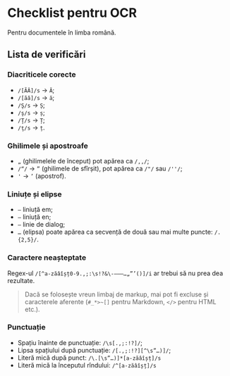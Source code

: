 # Checklist pentru OCR

Pentru documentele în limba română.

## Lista de verificări

### Diacriticele corecte

* `/[ÃǍ]/s` → `Ă`;
* `/[ãǎ]/s` → `ă`;
* `/Ş/s` → `Ș`;
* `/ş/s` → `ș`;
* `/Ţ/s` → `Ț`;
* `/ţ/s` → `ț`.

### Ghilimele și apostroafe

* `„` (ghilimelele de început) pot apărea ca `/,,/`;
* `/“/` → `”` (ghilimele de sfîrșit), pot apărea ca `/"/` sau `/''/`;
* `'` → `’` (apostrof).

### Liniuțe și elipse

* `—` liniuță em;
* `–` liniuță en;
* `―` linie de dialog;
* `…` (elipsa) poate apărea ca secvență de două sau mai multe puncte: `/.{2,5}/`.

### Caractere neașteptate

Regex-ul `/[^a-zăâîșț0-9.,;:\s!?&\-–—―…„”’()]/i` ar trebui să nu prea dea rezultate. 

> Dacă se folosește vreun limbaj de markup, mai pot fi excluse și caracterele aferente (`#_*>~[]` pentru Markdown, `</>` pentru HTML etc.).

### Punctuație

* Spațiu înainte de punctuație: `/\s[.,;:!?]/`;
* Lipsa spațiului după punctuație: `/[.,;:!?][^\s”…)]/`;
* Literă mică după punct: `/\.[\s”…)]*[a-zăâîșț]/s`
* Literă mică la începutul rîndului: `/^[a-zăâîșț]/s`